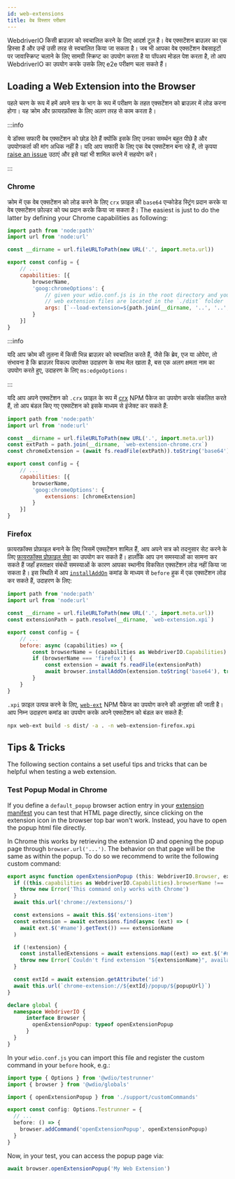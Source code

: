 ```yaml
---
id: web-extensions
title: वेब विस्तार परीक्षण
---
```


WebdriverIO किसी ब्राउज़र को स्वचालित करने के लिए आदर्श टूल है। वेब एक्सटेंशन ब्राउज़र का एक हिस्सा हैं और उन्हें उसी तरह से स्वचालित किया जा सकता है। जब भी आपका वेब एक्सटेंशन वेबसाइटों पर जावास्क्रिप्ट चलाने के लिए सामग्री स्क्रिप्ट का उपयोग करता है या पॉपअप मोडल पेश करता है, तो आप WebdriverIO का उपयोग करके उसके लिए e2e परीक्षण चला सकते हैं।

## Loading a Web Extension into the Browser

पहले चरण के रूप में हमें अपने सत्र के भाग के रूप में परीक्षण के तहत एक्सटेंशन को ब्राउज़र में लोड करना होगा। यह क्रोम और फ़ायरफ़ॉक्स के लिए अलग तरह से काम करता है।

:::info

ये डॉक्स सफारी वेब एक्सटेंशन को छोड़ देते हैं क्योंकि इसके लिए उनका समर्थन बहुत पीछे है और उपयोगकर्ता की मांग अधिक नहीं है। यदि आप सफारी के लिए एक वेब एक्सटेंशन बना रहे हैं, तो कृपया [raise an issue](https://github.com/webdriverio/webdriverio/issues/new?assignees=&labels=Docs+%F0%9F%93%96%2CNeeds+Triaging+%E2%8F%B3&template=documentation.yml&title=%5B%F0%9F%93%96+Docs%5D%3A+%3Ctitle%3E) उठाएं और इसे यहां भी शामिल करने में सहयोग करें।

:::

### Chrome

क्रोम में एक वेब एक्सटेंशन को लोड करने के लिए `crx` फ़ाइल की `base64` एन्कोडेड स्ट्रिंग प्रदान करके या वेब एक्सटेंशन फ़ोल्डर को पथ प्रदान करके किया जा सकता है। The easiest is just to do the latter by defining your Chrome capabilities as following:

```js wdio.conf.js
import path from 'node:path'
import url from 'node:url'

const __dirname = url.fileURLToPath(new URL('.', import.meta.url))

export const config = {
    // ...
    capabilities: [{
        browserName,
        'goog:chromeOptions': {
            // given your wdio.conf.js is in the root directory and your compiled
            // web extension files are located in the `./dist` folder
            args: [`--load-extension=${path.join(__dirname, '..', '..', 'dist')}`]
        }
    }]
}
```

:::info

यदि आप क्रोम की तुलना में किसी भिन्न ब्राउज़र को स्वचालित करते हैं, जैसे कि ब्रेव, एज या ओपेरा, तो संभावना है कि ब्राउज़र विकल्प उपरोक्त उदाहरण के साथ मेल खाता है, बस एक अलग क्षमता नाम का उपयोग करते हुए, उदाहरण के लिए `ms:edgeOptions`।

:::

यदि आप अपने एक्सटेंशन को `.crx` फ़ाइल के रूप में [crx](https://www.npmjs.com/package/crx) NPM पैकेज का उपयोग करके संकलित करते हैं, तो आप बंडल किए गए एक्सटेंशन को इसके माध्यम से इंजेक्ट कर सकते हैं:

```js wdio.conf.js
import path from 'node:path'
import url from 'node:url'

const __dirname = url.fileURLToPath(new URL('.', import.meta.url))
const extPath = path.join(__dirname, `web-extension-chrome.crx`)
const chromeExtension = (await fs.readFile(extPath)).toString('base64')

export const config = {
    // ...
    capabilities: [{
        browserName,
        'goog:chromeOptions': {
            extensions: [chromeExtension]
        }
    }]
}
```

### Firefox

फ़ायरफ़ॉक्स प्रोफ़ाइल बनाने के लिए जिसमें एक्सटेंशन शामिल हैं, आप अपने सत्र को तदनुसार सेट करने के लिए [फ़ायरफ़ॉक्स प्रोफ़ाइल सेवा](/docs/firefox-profile-service) का उपयोग कर सकते हैं। हालाँकि आप उन समस्याओं का सामना कर सकते हैं जहाँ हस्ताक्षर संबंधी समस्याओं के कारण आपका स्थानीय विकसित एक्सटेंशन लोड नहीं किया जा सकता है। इस स्थिति में आप [`installAddOn`](/docs/api/gecko#installaddon) कमांड के माध्यम से `before` हुक में एक एक्सटेंशन लोड कर सकते हैं, उदाहरण के लिए:

```js wdio.conf.js
import path from 'node:path'
import url from 'node:url'

const __dirname = url.fileURLToPath(new URL('.', import.meta.url))
const extensionPath = path.resolve(__dirname, `web-extension.xpi`)

export const config = {
    // ...
    before: async (capabilities) => {
        const browserName = (capabilities as WebdriverIO.Capabilities).browserName
        if (browserName === 'firefox') {
            const extension = await fs.readFile(extensionPath)
            await browser.installAddOn(extension.toString('base64'), true)
        }
    }
}
```

`.xpi` फ़ाइल उत्पन्न करने के लिए, [`web-ext`](https://www.npmjs.com/package/web-ext) NPM पैकेज का उपयोग करने की अनुशंसा की जाती है। आप निम्न उदाहरण कमांड का उपयोग करके अपने एक्सटेंशन को बंडल कर सकते हैं:

```sh
npx web-ext build -s dist/ -a . -n web-extension-firefox.xpi
```

## Tips & Tricks

The following section contains a set useful tips and tricks that can be helpful when testing a web extension.

### Test Popup Modal in Chrome

If you define a `default_popup` browser action entry in your [extension manifest](https://developer.mozilla.org/en-US/docs/Mozilla/Add-ons/WebExtensions/manifest.json/browser_action) you can test that HTML page directly, since clicking on the extension icon in the browser top bar won't work. Instead, you have to open the popup html file directly.

In Chrome this works by retrieving the extension ID and opening the popup page through `browser.url('...')`. The behavior on that page will be the same as within the popup. To do so we recommend to write the following custom command:

```ts customCommand.ts
export async function openExtensionPopup (this: WebdriverIO.Browser, extensionName: string, popupUrl = 'index.html') {
  if ((this.capabilities as WebdriverIO.Capabilities).browserName !== 'chrome') {
    throw new Error('This command only works with Chrome')
  }
  await this.url('chrome://extensions/')

  const extensions = await this.$$('extensions-item')
  const extension = await extensions.find(async (ext) => (
    await ext.$('#name').getText()) === extensionName
  )

  if (!extension) {
    const installedExtensions = await extensions.map((ext) => ext.$('#name').getText())
    throw new Error(`Couldn't find extension "${extensionName}", available installed extensions are "${installedExtensions.join('", "')}"`)
  }

  const extId = await extension.getAttribute('id')
  await this.url(`chrome-extension://${extId}/popup/${popupUrl}`)
}

declare global {
  namespace WebdriverIO {
      interface Browser {
        openExtensionPopup: typeof openExtensionPopup
      }
  }
}
```

In your `wdio.conf.js` you can import this file and register the custom command in your `before` hook, e.g.:

```ts wdio.conf.ts
import type { Options } from '@wdio/testrunner'
import { browser } from '@wdio/globals'

import { openExtensionPopup } from './support/customCommands'

export const config: Options.Testrunner = {
  // ...
  before: () => {
    browser.addCommand('openExtensionPopup', openExtensionPopup)
  }
}
```

Now, in your test, you can access the popup page via:

```ts
await browser.openExtensionPopup('My Web Extension')
```
